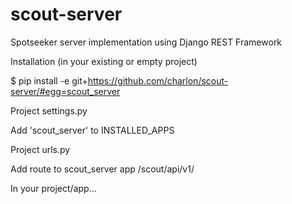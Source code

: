 # scout-server
Spotseeker server implementation using Django REST Framework

Installation (in your existing or empty project)

  $ pip install -e git+https://github.com/charlon/scout-server/#egg=scout_server

Project settings.py 

  Add 'scout_server' to INSTALLED_APPS

Project urls.py
  
  Add route to scout_server app /scout/api/v1/
 
In your project/app...
